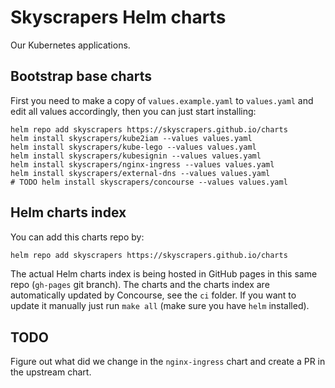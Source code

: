 # Skyscrapers Helm charts

Our Kubernetes applications.

## Bootstrap base charts

First you need to make a copy of `values.example.yaml` to `values.yaml` and edit all values accordingly, then you can just start installing:

```console
helm repo add skyscrapers https://skyscrapers.github.io/charts
helm install skyscrapers/kube2iam --values values.yaml
helm install skyscrapers/kube-lego --values values.yaml
helm install skyscrapers/kubesignin --values values.yaml
helm install skyscrapers/nginx-ingress --values values.yaml
helm install skyscrapers/external-dns --values values.yaml
# TODO helm install skyscrapers/concourse --values values.yaml
```

## Helm charts index

You can add this charts repo by:

```sh
helm repo add skyscrapers https://skyscrapers.github.io/charts
```

The actual Helm charts index is being hosted in GitHub pages in this same repo (`gh-pages` git branch). The charts and the charts index are automatically updated by Concourse, see the `ci` folder.
If you want to update it manually just run `make all` (make sure you have `helm` installed).

## TODO

Figure out what did we change in the `nginx-ingress` chart and create a PR in the upstream chart.
